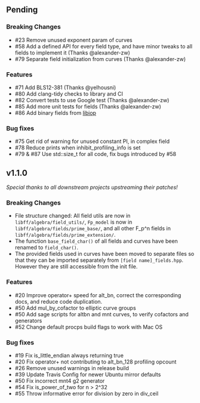 ## Pending

### Breaking Changes
- #23 Remove unused exponent param of curves
- #58 Add a defined API for every field type, and have minor tweaks to all fields to implement it (Thanks @alexander-zw)
- #79 Separate field initialization from curves (Thanks @alexander-zw)
### Features
- #71 Add BLS12-381 (Thanks @yelhousni)
- #80 Add clang-tidy checks to library and CI
- #82 Convert tests to use Google test (Thanks @alexander-zw)
- #85 Add more unit tests for fields (Thanks @alexander-zw)
- #86 Add binary fields from [libiop](https://github.com/scipr-lab/libiop)

### Bug fixes
- #75 Get rid of warning for unused constant PI, in complex field
- #78 Reduce prints when inhibit_profiling_info is set
- #79 & #87 Use std::size_t for all code, fix bugs introduced by #58

## v1.1.0

_Special thanks to all downstream projects upstreaming their patches!_

### Breaking Changes
- File structure changed: All field utils are now in `libff/algebra/field_utils/`, `Fp_model` is
  now in `libff/algebra/fields/prime_base/`, and all other F_p^n fields in
  `libff/algebra/fields/prime_extension/`.
- The function `base_field_char()` of all fields and curves have been renamed to `field_char()`.
- The provided fields used in curves have been moved to separate files so that they can be imported
  separately from `[field name]_fields.hpp`. However they are still accessible from the init file.

### Features
- #20 Improve operator+ speed for alt_bn, correct the corresponding docs, and reduce code duplication.
- #50 Add mul_by_cofactor to elliptic curve groups
- #50 Add sage scripts for altbn and mnt curves, to verify cofactors and generators
- #52 Change default procps build flags to work with Mac OS

### Bug fixes
- #19 Fix is_little_endian always returning true
- #20 Fix operator+ not contributing to alt_bn_128 profiling opcount 
- #26 Remove unused warnings in release build
- #39 Update Travis Config for newer Ubuntu mirror defaults
- #50 Fix incorrect mnt4 g2 generator
- #54 Fix is_power_of_two for n > 2^32
- #55 Throw informative error for division by zero in div_ceil

